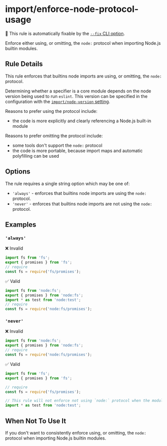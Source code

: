 # import/enforce-node-protocol-usage

🔧 This rule is automatically fixable by the [`--fix` CLI option](https://eslint.org/docs/latest/user-guide/command-line-interface#--fix).

<!-- end auto-generated rule header -->

Enforce either using, or omitting, the `node:` protocol when importing Node.js builtin modules.

## Rule Details

This rule enforces that builtins node imports are using, or omitting, the `node:` protocol.

Determining whether a specifier is a core module depends on the node version being used to run `eslint`.
This version can be specified in the configuration with the [`import/node-version` setting](../../README.md#importnode-version).

Reasons to prefer using the protocol include:

- the code is more explicitly and clearly referencing a Node.js built-in module

Reasons to prefer omitting the protocol include:

- some tools don't support the `node:` protocol
- the code is more portable, because import maps and automatic polyfilling can be used

## Options

The rule requires a single string option which may be one of:

- `'always'` - enforces that builtins node imports are using the `node:` protocol.
- `'never'` - enforces that builtins node imports are not using the `node:` protocol.

## Examples

### `'always'`

❌ Invalid

```js
import fs from 'fs';
export { promises } from 'fs';
// require
const fs = require('fs/promises');
```

✅ Valid

```js
import fs from 'node:fs';
export { promises } from 'node:fs';
import * as test from 'node:test';
// require
const fs = require('node:fs/promises');
```

### `'never'`

❌ Invalid

```js
import fs from 'node:fs';
export { promises } from 'node:fs';
// require
const fs = require('node:fs/promises');
```

✅ Valid

```js
import fs from 'fs';
export { promises } from 'fs';

// require
const fs = require('fs/promises');

// This rule will not enforce not using `node:` protocol when the module is only available under the `node:` protocol.
import * as test from 'node:test';
```

## When Not To Use It

If you don't want to consistently enforce using, or omitting, the `node:` protocol when importing Node.js builtin modules.
